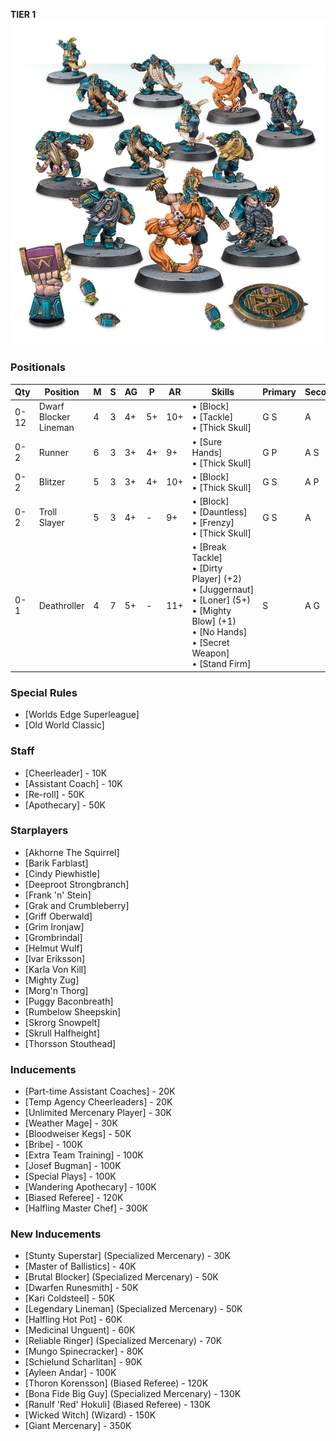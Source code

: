 ﻿**TIER 1**
![](../media/teams/DwarfGiants01.jpg)

### Positionals

| Qty  | Position              | M | S | AG | P  | AR  | Skills                                                                                                                                                          | Primary | Secondary | Cost |
| ---- | --------------------- | - | - | -- | -- | --- | --------------------------------------------------------------------------------------------------------------------------------------------------------------- | ------- | --------- | ---- |
| 0-12 | Dwarf Blocker Lineman | 4 | 3 | 4+ | 5+ | 10+ | • [Block]<br /> • [Tackle] <br /> • [Thick Skull]                                                                                                                     | G S     | A         | 70K  |
| 0-2  | Runner                | 6 | 3 | 3+ | 4+ | 9+  | • [Sure Hands]<br /> • [Thick Skull]                                                                                                                                  | G P     | A S       | 85K  |
| 0-2  | Blitzer               | 5 | 3 | 3+ | 4+ | 10+ | • [Block]<br /> • [Thick Skull]                                                                                                                                     | G S     | A P       | 80K  |
| 0-2  | Troll Slayer          | 5 | 3 | 4+ | -  | 9+  | • [Block]<br /> • [Dauntless] <br /> • [Frenzy] <br /> • [Thick Skull]                                                                                                    | G S     | A         | 95K  |
| 0-1  | Deathroller           | 4 | 7 | 5+ | -  | 11+ | • [Break Tackle]<br /> • [Dirty Player] (+2) <br /> • [Juggernaut] <br /> • [Loner] (5+) <br /> • [Mighty Blow] (+1) <br /> • [No Hands] <br /> • [Secret Weapon] <br /> • [Stand Firm] | S       | A G       | 170K |

### Special Rules

* [Worlds Edge Superleague]
* [Old World Classic]

### Staff

* [Cheerleader] - 10K
* [Assistant Coach] - 10K
* [Re-roll] - 50K
* [Apothecary]  - 50K

### Starplayers

* [Akhorne The Squirrel]
* [Barik Farblast]
* [Cindy Piewhistle]
* [Deeproot Strongbranch]
* [Frank 'n' Stein]
* [Grak and Crumbleberry]
* [Griff Oberwald]
* [Grim Ironjaw]
* [Grombrindal]
* [Helmut Wulf]
* [Ivar Eriksson]
* [Karla Von Kill]
* [Mighty Zug]
* [Morg'n Thorg]
* [Puggy Baconbreath]
* [Rumbelow Sheepskin]
* [Skrorg Snowpelt]
* [Skrull Halfheight]
* [Thorsson Stouthead]

### Inducements

* [Part-time Assistant Coaches] - 20K
* [Temp Agency Cheerleaders] - 20K
* [Unlimited Mercenary Player] - 30K
* [Weather Mage] - 30K
* [Bloodweiser Kegs] - 50K
* [Bribe] - 100K
* [Extra Team Training] - 100K
* [Josef Bugman] - 100K
* [Special Plays] - 100K
* [Wandering Apothecary] - 100K
* [Biased Referee] - 120K
* [Halfling Master Chef] - 300K

### New Inducements

* [Stunty Superstar] (Specialized Mercenary) - 30K
* [Master of Ballistics] - 40K
* [Brutal Blocker] (Specialized Mercenary) - 50K
* [Dwarfen Runesmith] - 50K
* [Kari Coldsteel] - 50K
* [Legendary Lineman] (Specialized Mercenary) - 50K
* [Halfling Hot Pot] - 60K
* [Medicinal Unguent] - 60K
* [Reliable Ringer] (Specialized Mercenary) - 70K
* [Mungo Spinecracker] - 80K
* [Schielund Scharlitan] - 90K
* [Ayleen Andar] - 100K
* [Thoron Korensson] (Biased Referee) - 120K
* [Bona Fide Big Guy] (Specialized Mercenary) - 130K
* [Ranulf 'Red' Hokuli] (Biased Referee) - 130K
* [Wicked Witch] (Wizard) - 150K
* [Giant Mercenary] - 350K

